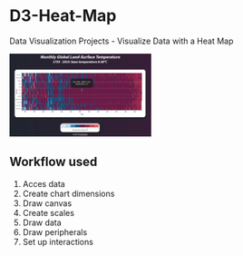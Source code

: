 # D3-Heat-Map
Data Visualization Projects - Visualize Data with a Heat Map

<img width="250px" src = "https://github.com/dg0397/D3-Heat-Map/blob/master/HeatMap.png" />

<h2>Workflow used</h2>
<ol>
    <li>Acces data</li>
    <li>Create chart dimensions</li>
    <li>Draw canvas</li>
    <li>Create scales</li>
    <li>Draw data</li>
    <li>Draw peripherals</li>
    <li>Set up interactions</li>
</ol>
